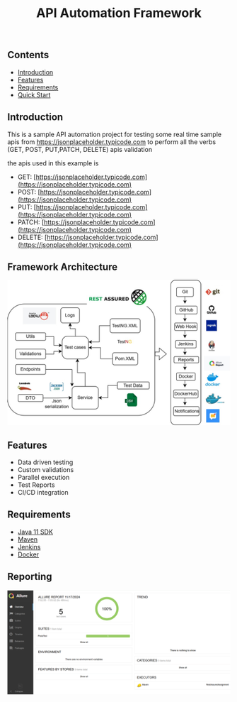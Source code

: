 <h1 align="center"> API Automation Framework</h1> <br>

## Contents

- [Introduction](#introduction)
- [Features](#features)
- [Requirements](#requirements)
- [Quick Start](#quick-start)


## Introduction

This is a sample API automation project for testing some real time sample apis from https://jsonplaceholder.typicode.com to perform all the verbs (GET, POST, PUT,PATCH, DELETE) apis validation

the apis used in this example is 
- GET: [https://jsonplaceholder.typicode.com](https://jsonplaceholder.typicode.com)
- POST:  [https://jsonplaceholder.typicode.com](https://jsonplaceholder.typicode.com)
- PUT:  [https://jsonplaceholder.typicode.com](https://jsonplaceholder.typicode.com)
- PATCH:  [https://jsonplaceholder.typicode.com](https://jsonplaceholder.typicode.com)
- DELETE: [https://jsonplaceholder.typicode.com](https://jsonplaceholder.typicode.com)
  
## Framework Architecture 

![framework.jpg](framework.jpg)


## Features

- Data driven testing
- Custom validations 
- Parallel execution
- Test Reports
- CI/CD integration

## Requirements

* [Java 11 SDK](https://www.oracle.com/au/java/technologies/javase/jdk11-archive-downloads.html)
* [Maven](https://maven.apache.org/download.cgi)
* [Jenkins](https://maven.apache.org/download.cgi](https://www.jenkins.io/download/))
* [Docker](https://maven.apache.org/download.cgi](https://www.docker.com/products/docker-desktop/))

## Reporting

![report.PNG](report.PNG)

